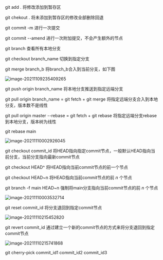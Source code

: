 git add .  将修改添加到暂存区

git chekout . 将未添加到暂存区的修改全部删除回退

git commit -m 进行一次提交

git commit --amend 进行一次附加提交，不会产生额外的节点

git branch 查看所有本地分支

git checkout branch_name 切换到指定分支

git merge branch_b 将branch_b合入到当前分支，如下图

![image-20211109235409265](C:\Users\jiaoy\AppData\Roaming\Typora\typora-user-images\image-20211109235409265.png)



git push origin branch_name 将本地分支推送到指定远端分支

git pull origin branch_name = git fetch + git merge 将指定远端分支合入到本地分支，版本数不是线性

git pull origin master --rebase = git fetch + git rebase 将指定远端分支rebase到本地分支，版本树为线性

git rebase main

![image-20211110002926045](C:\Users\jiaoy\AppData\Roaming\Typora\typora-user-images\image-20211110002926045.png)

git checkout commit_id 将HEAD指向指定commit节点，一般默认HEAD指向当前分支，当前分支指向最新commit节点

git checkout HEAD^ 将HEAD指向当前commit节点的前一个节点

git checkout HEAD~n 将HEAD指向当前commit节点的前 $n$ 个节点

git branch -f main HEAD~n 强制将main分支指向当前commit节点的前 $n$ 个节点

![image-20211110003532714](C:\Users\jiaoy\AppData\Roaming\Typora\typora-user-images\image-20211110003532714.png)

git reset commit_id 将分支退回到指定commit节点

![image-20211110215452820](C:\Users\jiaoy\AppData\Roaming\Typora\typora-user-images\image-20211110215452820.png)

git revert commit_id 通过建立一个新的commit节点的方式来将分支退回到指定commit节点

![image-20211110215741868](C:\Users\jiaoy\AppData\Roaming\Typora\typora-user-images\image-20211110215741868.png)

git cherry-pick commit_id1 commit_id2 commit_id3


